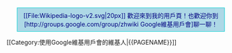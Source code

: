 <blockquote style=" border: 1px solid darkturquoise; background: lightblue; padding: 0.5em 0.8em;">
<div style="text-align: center; color: Navy;">[[File:Wikipedia-logo-v2.svg|20px]] 歡迎來到我的用戶頁！也歡迎你到[http://groups.google.com/group/zhwiki Google維基用戶會]聊一聊！</div>
</blockquote><includeonly>[[Category:使用Google維基用戶會的維基人|{{PAGENAME}}]]</includeonly>